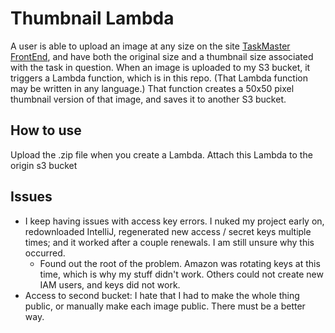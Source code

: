 # Thumbnail Lambda
A user is able to upload an image at any size on the site [TaskMaster FrontEnd](https://master.d2qq4uwperetqm.amplifyapp.com/), and have both the original size and a thumbnail size associated with the task in question.
When an image is uploaded to my S3 bucket, it triggers a Lambda function, which is in this repo. (That Lambda function may be written in any language.)
That function creates a 50x50 pixel thumbnail version of that image, and saves it to another S3 bucket.

## How to use
Upload the .zip file when you create a Lambda. Attach this Lambda to the origin s3 bucket

## Issues
+ I keep having issues with access key errors. I nuked my project early on, redownloaded IntelliJ, regenerated new access / secret keys multiple times; and it worked after a couple renewals. I am still unsure why this occurred.
  + Found out the root of the problem. Amazon was rotating keys at this time, which is why my stuff didn't work. Others could not create new IAM users, and keys did not work. 
+ Access to second bucket: I hate that I had to make the whole thing public, or manually make each image public. There must be a better way.
